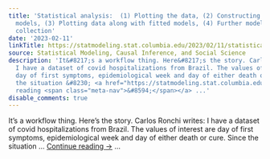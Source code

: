 ```yaml
---
title: 'Statistical analysis:  (1) Plotting the data, (2) Constructing and fitting
  models, (3) Plotting data along with fitted models, (4) Further modeling and data
  collection'
date: '2023-02-11'
linkTitle: https://statmodeling.stat.columbia.edu/2023/02/11/statistical-analysis-1-plotting-the-data-2-constructing-and-fitting-models-3-plotting-data-along-with-fitted-models-4-further-modeling-and-data-collection/
source: Statistical Modeling, Causal Inference, and Social Science
description: 'It&#8217;s a workflow thing. Here&#8217;s the story. Carlos Ronchi writes:
  I have a dataset of covid hospitalizations from Brazil. The values of interest are
  day of first symptoms, epidemiological week and day of either death or cure. Since
  the situation &#8230; <a href="https://statmodeling.stat.columbia.edu/2023/02/11/statistical-analysis-1-plotting-the-data-2-constructing-and-fitting-models-3-plotting-data-along-with-fitted-models-4-further-modeling-and-data-collection/">Continue
  reading <span class="meta-nav">&#8594;</span></a> ...'
disable_comments: true
---
```

It&#8217;s a workflow thing. Here&#8217;s the story. Carlos Ronchi writes: I have a dataset of covid hospitalizations from Brazil. The values of interest are day of first symptoms, epidemiological week and day of either death or cure. Since the situation &#8230; <a href="https://statmodeling.stat.columbia.edu/2023/02/11/statistical-analysis-1-plotting-the-data-2-constructing-and-fitting-models-3-plotting-data-along-with-fitted-models-4-further-modeling-and-data-collection/">Continue reading <span class="meta-nav">&#8594;</span></a> ...